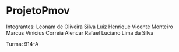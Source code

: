 # ProjetoPmov
Integrantes: 
Leonam de Oliveira Silva
Luiz Henrique Vicente Monteiro
Marcus Vinicius Correia Alencar
Rafael Luciano Lima da Silva

Turma: 914-A
